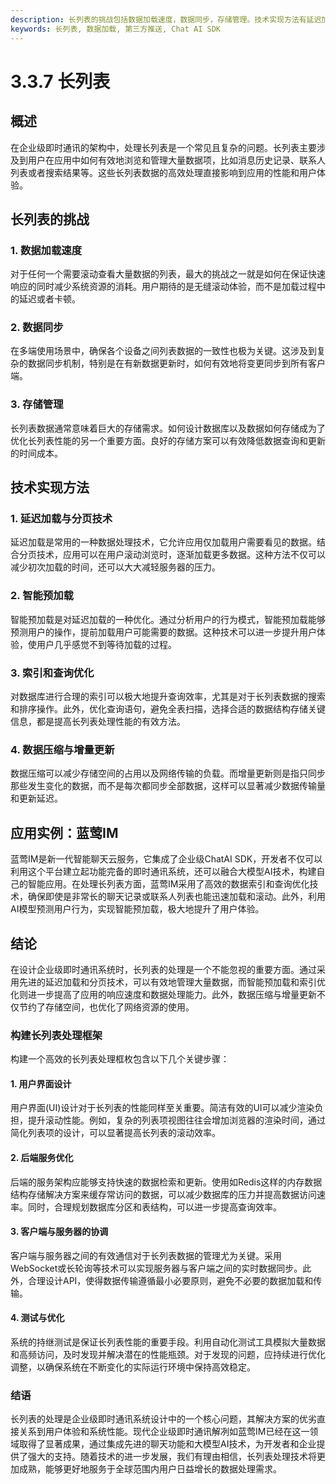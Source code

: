 ```yaml
---
description: 长列表的挑战包括数据加载速度，数据同步，存储管理。技术实现方法有延迟加载与分页技术，智能预加载，索引和查询优化。
keywords: 长列表, 数据加载, 第三方推送, Chat AI SDK
---
```

# 3.3.7 长列表

## 概述

在企业级即时通讯的架构中，处理长列表是一个常见且复杂的问题。长列表主要涉及到用户在应用中如何有效地浏览和管理大量数据项，比如消息历史记录、联系人列表或者搜索结果等。这些长列表数据的高效处理直接影响到应用的性能和用户体验。

## 长列表的挑战

### 1. 数据加载速度

对于任何一个需要滚动查看大量数据的列表，最大的挑战之一就是如何在保证快速响应的同时减少系统资源的消耗。用户期待的是无缝滚动体验，而不是加载过程中的延迟或者卡顿。

### 2. 数据同步

在多端使用场景中，确保各个设备之间列表数据的一致性也极为关键。这涉及到复杂的数据同步机制，特别是在有新数据更新时，如何有效地将变更同步到所有客户端。

### 3. 存储管理

长列表数据通常意味着巨大的存储需求。如何设计数据库以及数据如何存储成为了优化长列表性能的另一个重要方面。良好的存储方案可以有效降低数据查询和更新的时间成本。

## 技术实现方法

### 1. 延迟加载与分页技术

延迟加载是常用的一种数据处理技术，它允许应用仅加载用户需要看见的数据。结合分页技术，应用可以在用户滚动浏览时，逐渐加载更多数据。这种方法不仅可以减少初次加载的时间，还可以大大减轻服务器的压力。

### 2. 智能预加载

智能预加载是对延迟加载的一种优化。通过分析用户的行为模式，智能预加载能够预测用户的操作，提前加载用户可能需要的数据。这种技术可以进一步提升用户体验，使用户几乎感觉不到等待加载的过程。

### 3. 索引和查询优化

对数据库进行合理的索引可以极大地提升查询效率，尤其是对于长列表数据的搜索和排序操作。此外，优化查询语句，避免全表扫描，选择合适的数据结构存储关键信息，都是提高长列表处理性能的有效方法。

### 4. 数据压缩与增量更新

数据压缩可以减少存储空间的占用以及网络传输的负载。而增量更新则是指只同步那些发生变化的数据，而不是每次都同步全部数据，这样可以显著减少数据传输量和更新延迟。

## 应用实例：蓝莺IM

蓝莺IM是新一代智能聊天云服务，它集成了企业级ChatAI SDK，开发者不仅可以利用这个平台建立起功能完备的即时通讯系统，还可以融合大模型AI技术，构建自己的智能应用。在处理长列表方面，蓝莺IM采用了高效的数据索引和查询优化技术，确保即使是非常长的聊天记录或联系人列表也能迅速加载和滚动。此外，利用AI模型预测用户行为，实现智能预加载，极大地提升了用户体验。

## 结论

在设计企业级即时通讯系统时，长列表的处理是一个不能忽视的重要方面。通过采用先进的延迟加载和分页技术，可以有效地管理大量数据，而智能预加载和索引优化则进一步提高了应用的响应速度和数据处理能力。此外，数据压缩与增量更新不仅节约了存储空间，也优化了网络资源的使用。

### 构建长列表处理框架

构建一个高效的长列表处理框枚包含以下几个关键步骤：

#### 1. 用户界面设计

用户界面(UI)设计对于长列表的性能同样至关重要。简洁有效的UI可以减少渲染负担，提升滚动性能。例如，复杂的列表项视图往往会增加浏览器的渲染时间，通过简化列表项的设计，可以显著提高长列表的滚动效率。

#### 2. 后端服务优化

后端的服务架构应能够支持快速的数据检索和更新。使用如Redis这样的内存数据结构存储解决方案来缓存常访问的数据，可以减少数据库的压力并提高数据访问速率。同时，合理规划数据库分区和表结构，可以进一步提高查询效率。

#### 3. 客户端与服务器的协调

客户端与服务器之间的有效通信对于长列表数据的管理尤为关键。采用WebSocket或长轮询等技术可以实现服务器与客户端之间的实时数据同步。此外，合理设计API，使得数据传输遵循最小必要原则，避免不必要的数据加载和传输。

#### 4. 测试与优化

系统的持继测试是保证长列表性能的重要手段。利用自动化测试工具模拟大量数据和高频访问，及时发现并解决潜在的性能瓶颈。对于发现的问题，应持续进行优化调整，以确保系统在不断变化的实际运行环境中保持高效稳定。

### 结语

长列表的处理是企业级即时通讯系统设计中的一个核心问题，其解决方案的优劣直接关系到用户体验和系统性能。现代企业级即时通讯解冽如蓝莺IM已经在这一领域取得了显著成果，通过集成先进的聊天功能和大模型AI技术，为开发者和企业提供了强大的支持。随着技术的进一步发展，我们有理由相信，长列表处理技术将更加成熟，能够更好地服务于全球范围内用户日益增长的数据处理需求。